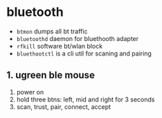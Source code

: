 # bluetooth

- `btmon` dumps all bt traffic
- `bluetoothd` daemon for bluethooth adapter
- `rfkill` software bt/wlan block
- `bluethootctl` is a cli util for scaning and pairing

## 1. ugreen ble mouse

1. power on
2. hold three btns: left, mid and right for 3 seconds
3. scan, trust, pair, connect, accept
